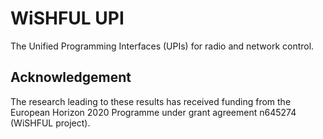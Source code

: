 WiSHFUL UPI
=================

The Unified Programming Interfaces (UPIs) for radio and network control.

## Acknowledgement

The research leading to these results has received funding from the European Horizon 2020 Programme under grant 
agreement n645274 (WiSHFUL project).
